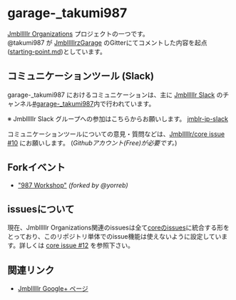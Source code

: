 # garage-_takumi987

[Jmblllllr Organizations](https://github.com/Jmblllllr) プロジェクトの一つです。  
@takumi987 が [JmblllllrzGarage](https://github.com/Jmblllllr/JmblllllrzGarage) のGitterにてコメントした内容を起点([starting-point.md](https://github.com/Jmblllllr/garage-_takumi987/blob/master/starting-point.md))としています。

## コミュニケーションツール (Slack)

garage-_takumi987 におけるコミュニケーションは、主に [Jmblllllr Slack](https://jmblr-jp.slack) のチャンネル[#garage-_takumi987](https://jmblr-jp.slack.com/messages/garage-_takumi987/team/)内で行われています。  

※ Jmblllllr Slack グループへの参加はこちらからお願いします。 [jmblr-jp-slack](https://jmblr-jp-slack.herokuapp.com/)

コミュニケーションツールについての意見・質問などは、[Jmblllllr/core issue #10](https://github.com/Jmblllllr/core/issues/10) にお願いします。 (*Githubアカウント(Free)が必要です。*)

## Forkイベント

- ["987 Workshop"](https://github.com/Jmblllllr/garage-_takumi987/blob/master/987workshop) *(forked by @yorreb)*

## issuesについて
現在、Jmblllllr Organizations関連のissuesは全て[coreのissues](https://github.com/Jmblllllr/core/issues)に統合する形をとっており、このリポジトリ単体でのissue機能は使えないように設定しています。詳しくは  [core issue #12](https://github.com/Jmblllllr/core/issues/12) を参照下さい。

## 関連リンク

- [Jmblllllr Google+ ページ](https://plus.google.com/u/0/b/100887006868775331474/100887006868775331474/about?hl=ja)
